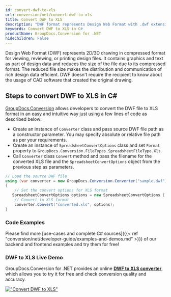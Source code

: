 ```yaml
---
id: convert-dwf-to-xls
url: conversion/net/convert-dwf-to-xls
title: Convert DWF to XLS
description: "DWF format represents Design Web Format with .dwf extension. Learn how to convert DWF to XLS file programmatically in C# language using GroupDocs.Conversion for .NET library."
keywords: Convert DWF to XLS in C#
productName: GroupDocs.Conversion for .NET
hideChildren: False
---
```


Design Web Format (DWF) represents 2D/3D drawing in compressed format for viewing, reviewing, or printing design files. It contains graphics and text as part of design data and reduces the size of the file due to its compressed format. The reduced file size makes the distribution and communication of rich design data efficient. DWF doesn't require the recipient to know about the usage of CAD software that created the original drawing.

## Steps to convert DWF to XLS in C#

[GroupDocs.Conversion](https://products.groupdocs.com/conversion/net) allows developers to convert the DWF file to XLS format in an easy and intuitive way just using a few lines of code as described below:

* Create an instance of `Converter` class and pass source DWF file path as a constructor parameter. You may specify absolute or relative file path as per your requirements. 
* Create an instance of `SpreadsheetConvertOptions` class and set `Format` property to `GroupDocs.Conversion.FileTypes.SpreadsheetFileType.Xls`.
* Call `Converter` class `Convert` method and pass the filename for the converted XLS file and the `SpreadsheetConvertOptions` object from the previous step as parameters.

```csharp
// Load the source DWF file
using (var converter = new GroupDocs.Conversion.Converter("sample.dwf"))
{
    // Set the convert options for XLS format
   SpreadsheetConvertOptions options = new SpreadsheetConvertOptions { Format = GroupDocs.Conversion.FileTypes.SpreadsheetFileType.Xls };
    // Convert to XLS format
    converter.Convert("converted.xls", options);
}
```

### Code Examples

Please find more [use-cases and complete C# sources]({{< ref "conversion/net/developer-guide/examples-and-demos.md" >}}) of our backend and frontend examples and try them for free!

### DWF to XLS Live Demo

GroupDocs.Conversion for .NET provides an online [**DWF to XLS converter**](https://products.groupdocs.app/conversion/dwf-to-xls), which allows you to try it for free and check conversion quality and accuracy.

[!["Convert DWF to XLS"](conversion/net/images/convert-to-xls/convert-dwf-to-xls.png)](https://products.groupdocs.app/conversion/dwf-to-xls)
